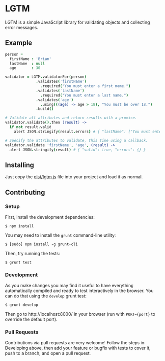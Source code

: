 # LGTM

LGTM is a simple JavaScript library for validating objects and collecting error messages.

## Example

```coffeescript
person =
  firstName : 'Brian'
  lastName  : null
  age       : 30

validator = LGTM.validatorFor(person)
              .validates('firstName')
                .required("You must enter a first name.")
              .validates('lastName')
                .required("You must enter a last name.")
              .validates('age')
                .using(((age) -> age > 18), "You must be over 18.")
              .build()

# Validate all attributes and return results with a promise.
validator.validate().then (result) ->
  if not result.valid
    alert JSON.stringify(result.errors) # { "lastName": ["You must enter a last name."] }

# Specify the attributes to validate, this time using a callback.
validator.validate 'firstName', 'age', (result) ->
  alert JSON.stringify(result) # { "valid": true, "errors": {} }
```

## Installing

Just copy the [dist/lgtm.js](dist/lgtm.js) file into your project and load it as normal.

## Contributing

### Setup

First, install the development dependencies:

```
$ npm install
```

You may need to install the `grunt` command-line utility:

```
$ [sudo] npm install -g grunt-cli
```

Then, try running the tests:

```
$ grunt test
```

### Development

As you make changes you may find it useful to have everything automatically
compiled and ready to test interactively in the browser. You can do that using
the `develop` grunt test:

```
$ grunt develop
```

Then go to http://localhost:8000/ in your browser (run with `PORT={port}` to
override the default port).

### Pull Requests

Contributions via pull requests are very welcome! Follow the steps in
Developing above, then add your feature or bugfix with tests to cover it, push
to a branch, and open a pull request.
